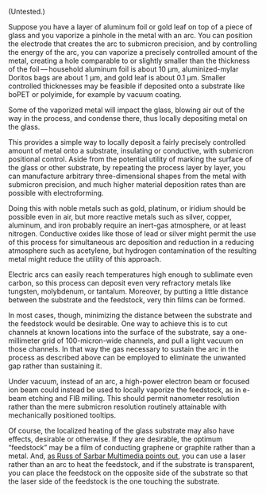 (Untested.)

Suppose you have a layer of aluminum foil or gold leaf on top of a
piece of glass and you vaporize a pinhole in the metal with an arc.
You can position the electrode that creates the arc to submicron
precision, and by controlling the energy of the arc, you can vaporize
a precisely controlled amount of the metal, creating a hole comparable
to or slightly smaller than the thickness of the foil — household
aluminum foil is about 10 μm, aluminized-mylar Doritos bags are about
1 μm, and gold leaf is about 0.1 μm.  Smaller controlled thicknesses
may be feasible if deposited onto a substrate like boPET or polyimide,
for example by vacuum coating.

Some of the vaporized metal will impact the glass, blowing air out of
the way in the process, and condense there, thus locally depositing
metal on the glass.

This provides a simple way to locally deposit a fairly precisely
controlled amount of metal onto a substrate, insulating or conductive,
with submicron positional control.  Aside from the potential utility
of marking the surface of the glass or other substrate, by repeating
the process layer by layer, you can manufacture arbitrary
three-dimensional shapes from the metal with submicron precision, and
much higher material deposition rates than are possible with
electroforming.

Doing this with noble metals such as gold, platinum, or iridium should
be possible even in air, but more reactive metals such as silver,
copper, aluminum, and iron probably require an inert-gas atmosphere,
or at least nitrogen.  Conductive oxides like those of lead or silver
might permit the use of this process for simultaneous arc deposition
and reduction in a reducing atmosphere such as acetylene, but hydrogen
contamination of the resulting metal might reduce the utility of this
approach.

Electric arcs can easily reach temperatures high enough to sublimate
even carbon, so this process can deposit even very refractory metals
like tungsten, molybdenum, or tantalum.  Moreover, by putting a little
distance between the substrate and the feedstock, very thin films can
be formed.

In most cases, though, minimizing the distance between the substrate
and the feedstock would be desirable.  One way to achieve this is to
cut channels at known locations into the surface of the substrate, say
a one-millimeter grid of 100-micron-wide channels, and pull a light
vacuum on those channels.  In that way the gas necessary to sustain
the arc in the process as described above can be employed to eliminate
the unwanted gap rather than sustaining it.

Under vacuum, instead of an arc, a high-power electron beam or focused
ion beam could instead be used to locally vaporize the feedstock, as
in e-beam etching and FIB milling.  This should permit nanometer
resolution rather than the mere submicron resolution routinely
attainable with mechanically positioned tooltips.

Of course, the localized heating of the glass substrate may also have
effects, desirable or otherwise.  If they are desirable, the optimum
“feedstock” may be a film of conducting graphene or graphite rather
than a metal.  And, [as Russ of Sarbar Multimedia points
out](https://www.youtube.com/watch?v=MDctYVg9pfU), you can use a laser
rather than an arc to heat the feedstock, and if the substrate is
transparent, you can place the feedstock on the opposite side of the
substrate so that the laser side of the feedstock is the one touching
the substrate.
